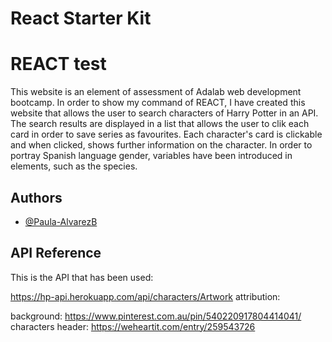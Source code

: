 # React Starter Kit

# REACT test

This website is an element of assessment of Adalab web development bootcamp.
In order to show my command of REACT, I have created this website that allows the user to search characters of Harry Potter in an API. The search results are displayed in a list that allows the user to clik each card in order to save series as favourites.
Each character's card is clickable and when clicked, shows further information on the character.
In order to portray Spanish language gender, variables have been introduced in elements, such as the species.

## Authors

- [@Paula-AlvarezB](https://github.com/Paula-AlvarezB/)

## API Reference

This is the API that has been used:

https://hp-api.herokuapp.com/api/characters/Artwork attribution:

background: https://www.pinterest.com.au/pin/540220917804414041/
characters header: https://weheartit.com/entry/259543726
